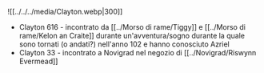 ![[../../../media/Clayton.webp|300]]
- Clayton 616 - incontrato da [[../Morso di rame/Tiggy]]  e [[../Morso di rame/Kelon an Craite]] durante un'avventura/sogno durante la quale sono tornati (o andati?) nell'anno 102 e hanno conosciuto Azriel
- Clayton 33 - incontrato a Novigrad nel negozio di [[../Novigrad/Riswynn Evermead]] 